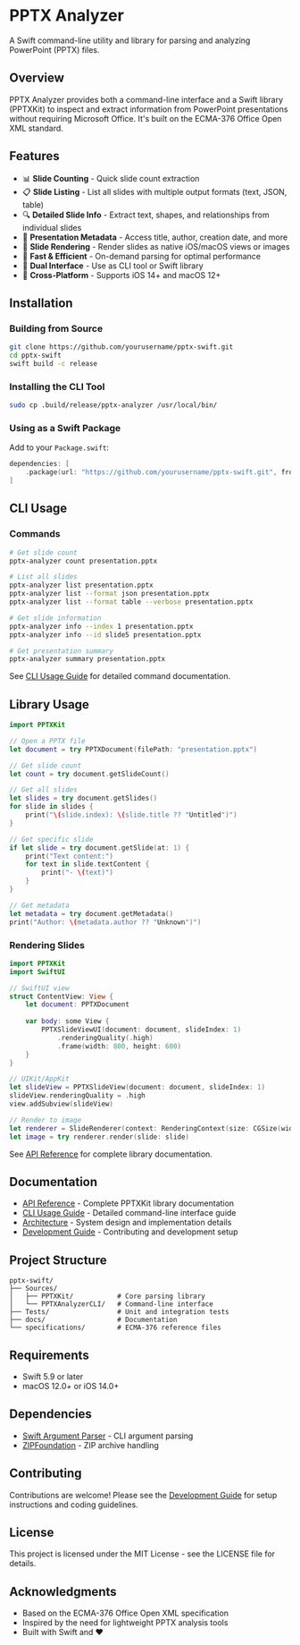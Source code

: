 # PPTX Analyzer

A Swift command-line utility and library for parsing and analyzing PowerPoint (PPTX) files.

## Overview

PPTX Analyzer provides both a command-line interface and a Swift library (PPTXKit) to inspect and extract information from PowerPoint presentations without requiring Microsoft Office. It's built on the ECMA-376 Office Open XML standard.

## Features

- 📊 **Slide Counting** - Quick slide count extraction
- 📋 **Slide Listing** - List all slides with multiple output formats (text, JSON, table)
- 🔍 **Detailed Slide Info** - Extract text, shapes, and relationships from individual slides
- 📄 **Presentation Metadata** - Access title, author, creation date, and more
- 🎨 **Slide Rendering** - Render slides as native iOS/macOS views or images
- 🚀 **Fast & Efficient** - On-demand parsing for optimal performance
- 🔧 **Dual Interface** - Use as CLI tool or Swift library
- 📱 **Cross-Platform** - Supports iOS 14+ and macOS 12+

## Installation

### Building from Source

```bash
git clone https://github.com/yourusername/pptx-swift.git
cd pptx-swift
swift build -c release
```

### Installing the CLI Tool

```bash
sudo cp .build/release/pptx-analyzer /usr/local/bin/
```

### Using as a Swift Package

Add to your `Package.swift`:

```swift
dependencies: [
    .package(url: "https://github.com/yourusername/pptx-swift.git", from: "1.0.0")
]
```

## CLI Usage

### Commands

```bash
# Get slide count
pptx-analyzer count presentation.pptx

# List all slides
pptx-analyzer list presentation.pptx
pptx-analyzer list --format json presentation.pptx
pptx-analyzer list --format table --verbose presentation.pptx

# Get slide information
pptx-analyzer info --index 1 presentation.pptx
pptx-analyzer info --id slide5 presentation.pptx

# Get presentation summary
pptx-analyzer summary presentation.pptx
```

See [CLI Usage Guide](docs/CLI_USAGE.md) for detailed command documentation.

## Library Usage

```swift
import PPTXKit

// Open a PPTX file
let document = try PPTXDocument(filePath: "presentation.pptx")

// Get slide count
let count = try document.getSlideCount()

// Get all slides
let slides = try document.getSlides()
for slide in slides {
    print("\(slide.index): \(slide.title ?? "Untitled")")
}

// Get specific slide
if let slide = try document.getSlide(at: 1) {
    print("Text content:")
    for text in slide.textContent {
        print("- \(text)")
    }
}

// Get metadata
let metadata = try document.getMetadata()
print("Author: \(metadata.author ?? "Unknown")")
```

### Rendering Slides

```swift
import PPTXKit
import SwiftUI

// SwiftUI view
struct ContentView: View {
    let document: PPTXDocument
    
    var body: some View {
        PPTXSlideViewUI(document: document, slideIndex: 1)
            .renderingQuality(.high)
            .frame(width: 800, height: 600)
    }
}

// UIKit/AppKit
let slideView = PPTXSlideView(document: document, slideIndex: 1)
slideView.renderingQuality = .high
view.addSubview(slideView)

// Render to image
let renderer = SlideRenderer(context: RenderingContext(size: CGSize(width: 1920, height: 1080)))
let image = try renderer.render(slide: slide)
```

See [API Reference](docs/API_REFERENCE.md) for complete library documentation.

## Documentation

- [API Reference](docs/API_REFERENCE.md) - Complete PPTXKit library documentation
- [CLI Usage Guide](docs/CLI_USAGE.md) - Detailed command-line interface guide
- [Architecture](docs/ARCHITECTURE.md) - System design and implementation details
- [Development Guide](docs/DEVELOPMENT.md) - Contributing and development setup

## Project Structure

```
pptx-swift/
├── Sources/
│   ├── PPTXKit/           # Core parsing library
│   └── PPTXAnalyzerCLI/   # Command-line interface
├── Tests/                 # Unit and integration tests
├── docs/                  # Documentation
└── specifications/        # ECMA-376 reference files
```

## Requirements

- Swift 5.9 or later
- macOS 12.0+ or iOS 14.0+

## Dependencies

- [Swift Argument Parser](https://github.com/apple/swift-argument-parser) - CLI argument parsing
- [ZIPFoundation](https://github.com/weichsel/ZIPFoundation) - ZIP archive handling

## Contributing

Contributions are welcome! Please see the [Development Guide](docs/DEVELOPMENT.md) for setup instructions and coding guidelines.

## License

This project is licensed under the MIT License - see the LICENSE file for details.

## Acknowledgments

- Based on the ECMA-376 Office Open XML specification
- Inspired by the need for lightweight PPTX analysis tools
- Built with Swift and ❤️